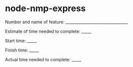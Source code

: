 # node-nmp-express

Number and name of feature: ________________________________

Estimate of time needed to complete: _____

Start time: _____

Finish time: _____

Actual time needed to complete: _____